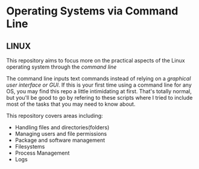 # Operating Systems via Command Line

## LINUX

 This repository aims to focus more on the practical aspects of the Linux operating system through the *command line*

 The command line inputs text commands instead of relying on a *graphical user interface or GUI*. If this is your first time using a command line for any OS, you may find this repo a little intimidating at first. That's totally normal, but you'll be good to go by refering to these scripts where I tried to include most of the tasks that you may need to know about.

 This repository covers areas including:
 - Handling files and directories(folders) 
 - Managing users and file permissions
 - Package and software management
 - Filesystems
 - Process Management
 - Logs




 
